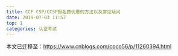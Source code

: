 ```yaml
---
title: CCF CSP/CCSP报名费优惠的方法以及常见疑问
date: 2019-07-03 11:57
top: 1
categories: 认证考试
---
```


本文已迁移至：https://www.cnblogs.com/coco56/p/11260394.html